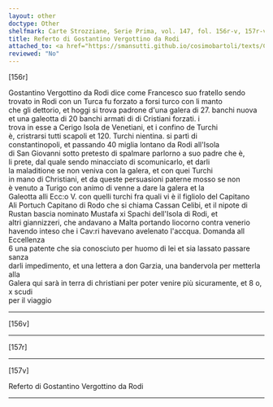```yaml
---
layout: other
doctype: Other
shelfmark: Carte Strozziane, Serie Prima, vol. 147, fol. 156r-v, 157r-v
title: Referto di Gostantino Vergottino da Rodi
attached_to: <a href="https://smansutti.github.io/cosimobartoli/texts/CarteStrozziane_SI_147_001/">CarteStrozziane_SI_147_001</a>
reviewed: "No"
---
```


[156r]  
  
  
Gostantino Vergottino da Rodi dice come Francesco suo fratello sendo  
trovato in Rodi con un Turca fu forzato a forsi turco con li manto  
che gli dettorio, et hoggi si trova padrone d'una galera di 27. banchi nuova  
et una galeotta di 20 banchi armati di di Cristiani forzati. i  
trova in esse a Cerigo Isola de Venetiani, et i confino de Turchi  
è, cristrarsi tutti scapoli et 120. Turchi nientina. si partì di  
constantinopoli, et passando 40 miglia lontano da Rodi all'Isola  
di San Giovanni sotto pretesto di spalmare parlorno a suo padre che è,  
li prete, dal quale sendo minacciato di scomunicarlo, et darli  
la maladitione se non veniva con la galera, et con quei Turchi  
in mano di Christiani, et da queste persuasioni paterne mosso se non  
è venuto a Turigo con animo di venne a dare la galera et la  
Galeotta alli Ecc:o V. con quelli turchi fra quali vi è il figliolo del Capitano  
Ali Portuch Capitano di Rodo che si chiama Cassan Celibi, et il nipote di  
Rustan bascia nominato Mustafa xi Spachi dell'Isola di Rodi, et  
altri giannizzeri, che andavano a Malta portando liocorno contra venerio  
havendo inteso che i Cav:ri havevano avelenato l'accqua. Domanda all Eccellenza  
6 una patente che sia conosciuto per huomo di lei et sia lassato passare sanza  
darli impedimento, et una lettera a don Garzia, una bandervola per metterla alla  
Galera qui sarà in terra di christiani per poter venire più sicuramente, et 8 o, x scudi  
per il viaggio  
  
---  

[156v]  
  
  
  
---  

[157r]  
  
  
  
---  

[157v]  
  
  
Referto di Gostantino Vergottino da Rodi  
  
---  

